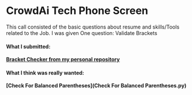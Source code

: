 # CrowdAi Tech Phone Screen

This call consisted of the basic questions about resume and skills/Tools related to the Job.
I was given One question:
Validate Brackets

#### What I submitted:
**[Bracket Checker from my personal repository](https://github.com/HvyD/Bracket-Checker---Debugging/blob/master/valid_bracket.py)**


#### What I think was really wanted:
**[Check For Balanced Parentheses](Check For Balanced Parentheses.py)**
